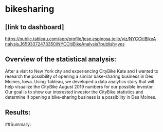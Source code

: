 # bikesharing

## [link to dashboard]

https://public.tableau.com/app/profile/jose.espinosa.tello/viz/NYCCitiBikeAnalysis_16593372473350/NYCCitiBikeAnalysis?publish=yes

## Overview of the statistical analysis:

After a visit to New York city and experiencing CityBike Kate and I wanted to research the possibility of opening a similar bake-sharing business in Des Moines, Iowa. Using Tableau, we developed a data analytics story that will help visualize the CityBike August 2019 numbers for our possible investor. Our goal is to show our interested investor the CityBike statistics and determine if opening a bike-sharing business is a possibility in Des Moines.

## Results:
##Summary:
